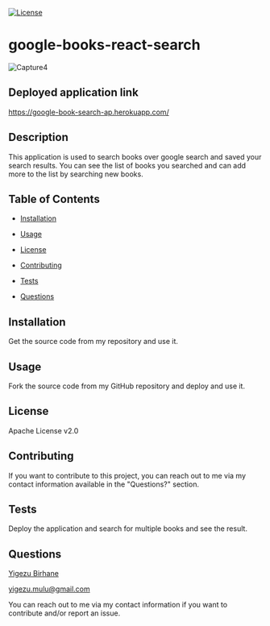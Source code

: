 [![License](https://img.shields.io/badge/License-Apache%202.0-blue.svg)](#license)


  # google-books-react-search

  ![Capture4](https://user-images.githubusercontent.com/42190239/104793984-f0a27900-5772-11eb-8f0c-0f6bd9e10230.PNG)
  
  ## Deployed application link
  
  https://google-book-search-ap.herokuapp.com/

  ## Description

  
  This application is used to search books over google search and saved your search results. You can see the list of books you searched and can add more to the list by searching new books.


  ## Table of Contents

  
  
  * [Installation](#installation)

  
  * [Usage](#usage)

  
  * [License](#license)

  
  * [Contributing](#contributing)

  
  * [Tests](#tests)

  
  * [Questions](#questions)

  


  ## Installation

  
  Get the source code from my repository and use it.


  ## Usage

  
  Fork the source code from my GitHub repository and deploy and use it.


  ## License

  
  Apache License v2.0


  ## Contributing

  
  If you want to contribute to this project, you can reach out to me via my contact information available in the "Questions?" section.


  ## Tests

  
  Deploy the application and search for multiple books and see the result.

      
  ## Questions

  
  [Yigezu Birhane](https://yigezu1.github.io/Yigezu1/)

  yigezu.mulu@gmail.com

  You can reach out to me via my contact information if you want to contribute and/or report an issue.
  
